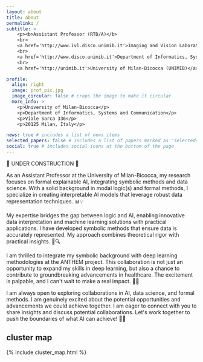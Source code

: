 ```yaml
---
layout: about
title: about
permalink: /
subtitle: >
    <p><b>Assistant Professor (RTD/A)</b>
    <br>
    <a href='http://www.ivl.disco.unimib.it'>Imaging and Vision Laboratory (IVL)</a>
    <br>
    <a href='http://www.disco.unimib.it'>Department of Informatics, Systems and Communication (DISCo)</a>
    <br>
    <a href='http://unimib.it'>University of Milan-Bicocca (UNIMIB)</a>

profile:
  align: right
  image: prof_pic.jpg
  image_circular: false # crops the image to make it circular
  more_info: >
    <p>University of Milan-Bicocca</p>
    <p>Department of Informatics, Systems and Communication</p>
    <p>Viale Sarca 336</p>
    <p>20125 Milan, Italy</p>

news: true # includes a list of news items
selected_papers: false # includes a list of papers marked as "selected={true}"
social: true # includes social icons at the bottom of the page
---
```


<!--- _pages/about.md --->
:construction_worker: UNDER CONSTRUCTION :construction_worker:

As an Assistant Professor at the University of Milan-Bicocca, my research focuses on formal explainable AI, integrating symbolic methods and data science. With a solid background in modal logic(s) and formal methods, I specialize in creating interpretable AI models that leverage robust data representation techniques. 📊💡

My expertise bridges the gap between logic and AI, enabling innovative data interpretation and machine learning solutions with practical applications. I have developed symbolic methods that ensure data is accurately represented. My approach combines theoretical rigor with practical insights. 🤖🔍

I am thrilled to integrate my symbolic background with deep learning methodologies at the ANTHEM project. This collaboration is not just an opportunity to expand my skills in deep learning, but also a chance to contribute to groundbreaking advancements in healthcare. The excitement is palpable, and I can't wait to make a real impact. 🏥🚀

I am always open to exploring collaborations in AI, data science, and formal methods. I am genuinely excited about the potential opportunities and advancements we could achieve together. I am eager to connect with you to share insights and discuss potential collaborations. Let's work together to push the boundaries of what AI can achieve! 🤝🌟

## cluster map
{% include cluster_map.html %}